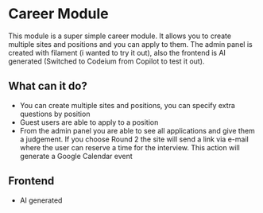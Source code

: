 # Career Module

This module is a super simple career module. It allows you to create multiple sites and positions and you can apply to
them.
The admin panel is created with filament (i wanted to try it out), also the frontend is AI generated (Switched to
Codeium from Copilot to test it out).

## What can it do?

* You can create multiple sites and positions, you can specify extra questions by position
* Guest users are able to apply to a position
* From the admin panel you are able to see all applications and give them a judgement. If you choose Round 2 the site
  will send a link via e-mail where the user can reserve a time for the interview. This action will generate a Google
  Calendar event

## Frontend

* AI generated

